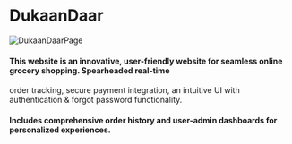 # DukaanDaar

![DukaanDaarPage](https://drive.google.com/file/d/1enV3iheZGdBcC1lKA1aTyIaRxJbHjYIT/view?usp=sharing)

#### This website is an innovative, user-friendly website for seamless online grocery shopping. Spearheaded real-time
order tracking, secure payment integration, an intuitive UI with authentication & forgot password functionality.

#### Includes comprehensive order history and user-admin dashboards for personalized experiences.


